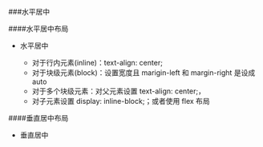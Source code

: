 ###水平居中

####水平居中布局

 * 水平居中
  
   * 对于行内元素(inline)：text-align: center;
   * 对于块级元素(block)：设置宽度且 marigin-left 和 margin-right 是设成 auto
   * 对于多个块级元素：对父元素设置 text-align: center;，     
   * 对子元素设置 display: inline-block;；或者使用 flex 布局
   
####垂直居中布局

 * 垂直居中
   
   